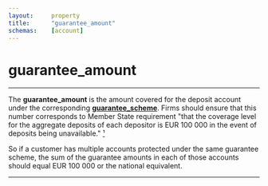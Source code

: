 ```yaml
---
layout:     property
title:      "guarantee_amount"
schemas:    [account]
---
```


# guarantee_amount

---

The **guarantee_amount** is the amount covered for the deposit account under the corresponding [**guarantee_scheme**][gscheme]. Firms should ensure that this number corresponds to Member State requirement "that the coverage level for the aggregate deposits of each depositor is EUR 100 000 in the event of deposits being unavailable." [&#185;][1]

So if a customer has multiple accounts protected under the same guarantee scheme, the sum of the guarantee amounts in each of those accounts should equal EUR 100 000 or the national equivalent.

---

[1]: http://eur-lex.europa.eu/legal-content/EN/TXT/?uri=CELEX%3A32014L0049
[gscheme]: https://github.com/suadelabs/fire/blob/master/documentation/properties/guarantee_scheme.md
